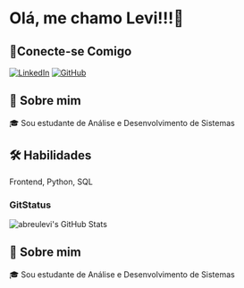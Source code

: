 
# Olá, me chamo Levi!!!👋


## 🔗Conecte-se Comigo
[![LinkedIn](https://img.shields.io/badge/LinkedIn-0077B5?style=for-the-badge&logo=linkedin&logoColor=white)](https://www.linkedin.com/in/leviabreu/) 
[![GitHub](https://img.shields.io/badge/GitHub-100000?style=for-the-badge&logo=github&logoColor=white)](https://github.com/abreulevi)

## 🚀 Sobre mim
🎓 Sou estudante de Análise e Desenvolvimento de Sistemas

## 🛠 Habilidades
Frontend, Python, SQL


### GitStatus
![abreulevi's GitHub Stats](https://github-readme-stats.vercel.app/api?username=abreulevi&theme=transparent&bg_color=000&border_color=30A3DC&show_icons=true&icon_color=30A3DC&title_color=E94D5F&text_color=FFF)


## 🚀 Sobre mim
🎓 Sou estudante de Análise e Desenvolvimento de Sistemas


